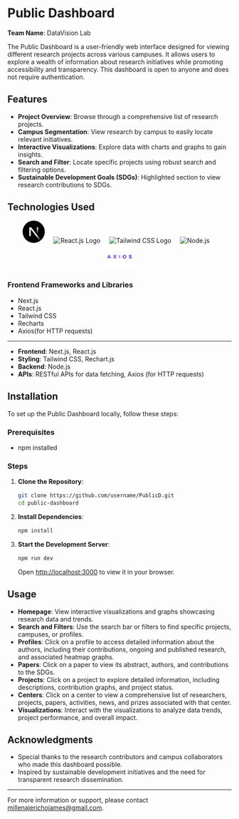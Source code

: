 # Public Dashboard

**Team Name**: DataVision Lab

The Public Dashboard is a user-friendly web interface designed for viewing different research projects across various campuses. It allows users to explore a wealth of information about research initiatives while promoting accessibility and transparency. This dashboard is open to anyone and does not require authentication.

## Features
- **Project Overview**: Browse through a comprehensive list of research projects.
- **Campus Segmentation**: View research by campus to easily locate relevant initiatives.
- **Interactive Visualizations**: Explore data with charts and graphs to gain insights.
- **Search and Filter**: Locate specific projects using robust search and filtering options.
- **Sustainable Development Goals (SDGs)**: Highlighted section to view research contributions to SDGs.


## Technologies Used

<p align="center">
  <img src="/public/nextjs-icon.png" width="50"/> &nbsp; &nbsp;
  <img src="https://upload.wikimedia.org/wikipedia/commons/a/a7/React-icon.svg" alt="React.js Logo" width="50"/> &nbsp; &nbsp;
  <img src="https://upload.wikimedia.org/wikipedia/commons/d/d5/Tailwind_CSS_Logo.svg" alt="Tailwind CSS Logo" width="50"/> &nbsp; &nbsp;
  <img src="https://upload.wikimedia.org/wikipedia/commons/d/d9/Node.js_logo.svg" alt="Node.js" width="70"/>  &nbsp; &nbsp;
  <img src="/public/axios.png" width="70"/>
</p>

### Frontend Frameworks and Libraries
- Next.js
- React.js
- Tailwind CSS
- Recharts
- Axios(for HTTP requests)

---

- **Frontend**: Next.js, React.js
- **Styling**: Tailwind CSS, Rechart.js 
- **Backend**: Node.js
- **APIs**: RESTful APIs for data fetching, Axios (for HTTP requests)

## Installation
To set up the Public Dashboard locally, follow these steps:

### Prerequisites
- npm installed

### Steps
1. **Clone the Repository**:
   ```bash
   git clone https://github.com/username/PublicD.git
   cd public-dashboard
   ```

2. **Install Dependencies**:
   ```bash
   npm install
   ```

3. **Start the Development Server**:
   ```bash
   npm run dev
   ```
   Open [http://localhost:3000](http://localhost:3000) to view it in your browser.
   
## Usage

- **Homepage**: View interactive visualizations and graphs showcasing research data and trends.
- **Search and Filters**: Use the search bar or filters to find specific projects, campuses, or profiles.
- **Profiles**: Click on a profile to access detailed information about the authors, including their contributions, ongoing and published research, and associated heatmap graphs.
- **Papers**: Click on a paper to view its abstract, authors, and contributions to the SDGs.
- **Projects**: Click on a project to explore detailed information, including descriptions, contribution graphs, and project status.
- **Centers**: Click on a center to view a comprehensive list of researchers, projects, papers, activities, news, and prizes associated with that center.
- **Visualizations**: Interact with the visualizations to analyze data trends, project performance, and overall impact.


## Acknowledgments
- Special thanks to the research contributors and campus collaborators who made this dashboard possible.
- Inspired by sustainable development initiatives and the need for transparent research dissemination.

---
For more information or support, please contact millenajerichojames@gmail.com.



